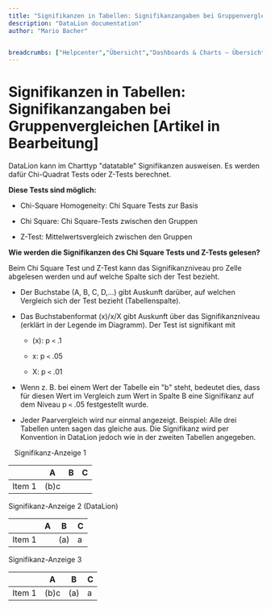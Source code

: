 ```yaml
---
title: "Signifikanzen in Tabellen: Signifikanzangaben bei Gruppenvergleichen [Artikel in Bearbeitung]"
description: "DataLion documentation"
author: "Mario Bacher"


breadcrumbs: ["Helpcenter","Übersicht","Dashboards & Charts – Übersicht & Anleitungen","Tabellen in DataLion"]
---
```


# Signifikanzen in Tabellen: Signifikanzangaben bei Gruppenvergleichen [Artikel in Bearbeitung]

DataLion kann im Charttyp "datatable" Signifikanzen ausweisen. Es werden dafür Chi-Quadrat Tests oder Z-Tests berechnet.

**Diese Tests sind möglich:**

-   Chi-Square Homogeneity: Chi Square Tests zur Basis 
    
-   Chi Square: Chi Square-Tests zwischen den Gruppen
    
-   Z-Test: Mittelwertsvergleich zwischen den Gruppen
    

**Wie werden die Signifikanzen des Chi Square Tests und Z-Tests gelesen?**

Beim Chi Square Test und Z-Test kann das Signifikanzniveau pro Zelle abgelesen werden und auf welche Spalte sich der Test bezieht. 

-   Der Buchstabe (A, B, C, D,...) gibt Auskunft darüber, auf welchen Vergleich sich der Test bezieht (Tabellenspalte).
    
-   Das Buchstabenformat (x)/x/X gibt Auskunft über das Signifikanzniveau (erklärt in der Legende im Diagramm). Der Test ist signifikant mit
    
    -   (x): p `<` .1
        
    -   x: p `<` .05
        
    -   X: p `<` .01
        
-   Wenn z. B. bei einem Wert der Tabelle ein "b" steht, bedeutet dies, dass für diesen Wert im Vergleich zum Wert in Spalte B eine Signifikanz auf dem Niveau p `<` .05 festgestellt wurde.
    
-   Jeder Paarvergleich wird nur einmal angezeigt. Beispiel: Alle drei Tabellen unten sagen das gleiche aus. Die Signifikanz wird per Konvention in DataLion jedoch wie in der zweiten Tabellen angegeben.
    
   Signifikanz-Anzeige 1

|          | A     | B   | C   |
|----------|-------|-----|-----|
| Item 1   | (b)c  |     |     |

Signifikanz-Anzeige 2 (DataLion)

|          | A   | B     | C   |
|----------|-----|-------|-----|
| Item 1   |     | (a)   | a   |

Signifikanz-Anzeige 3

|          | A     | B     | C   |
|----------|-------|-------|-----|
| Item 1   | (b)c  | (a)   | a   |

